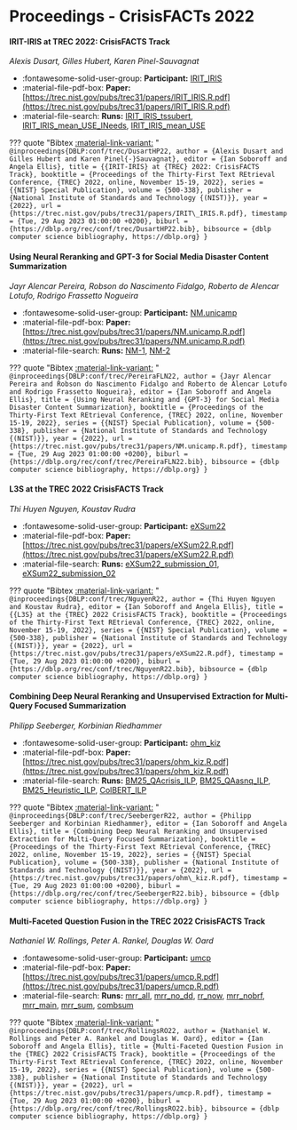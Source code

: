 # Proceedings - CrisisFACTs 2022 

#### IRIT-IRIS at TREC 2022: CrisisFACTS Track

_Alexis Dusart, Gilles Hubert, Karen Pinel-Sauvagnat_

- :fontawesome-solid-user-group: **Participant:** [IRIT_IRIS](./participants.md#irit_iris)
- :material-file-pdf-box: **Paper:** [https://trec.nist.gov/pubs/trec31/papers/IRIT_IRIS.R.pdf](https://trec.nist.gov/pubs/trec31/papers/IRIT_IRIS.R.pdf)
- :material-file-search: **Runs:** [IRIT_IRIS_tssubert](./runs.md#irit_iris_tssubert), [IRIT_IRIS_mean_USE_INeeds](./runs.md#irit_iris_mean_use_ineeds), [IRIT_IRIS_mean_USE](./runs.md#irit_iris_mean_use)

??? quote "Bibtex [:material-link-variant:](https://dblp.org/rec/conf/trec/DusartHP22.bib) "
	```
	@inproceedings{DBLP:conf/trec/DusartHP22,
		author = {Alexis Dusart and Gilles Hubert and Karen Pinel{-}Sauvagnat},
		editor = {Ian Soboroff and Angela Ellis},
		title = {{IRIT-IRIS} at {TREC} 2022: CrisisFACTS Track},
		booktitle = {Proceedings of the Thirty-First Text REtrieval Conference, {TREC} 2022, online, November 15-19, 2022},
		series = {{NIST} Special Publication},
		volume = {500-338},
		publisher = {National Institute of Standards and Technology {(NIST)}},
		year = {2022},
		url = {https://trec.nist.gov/pubs/trec31/papers/IRIT\_IRIS.R.pdf},
		timestamp = {Tue, 29 Aug 2023 01:00:00 +0200},
		biburl = {https://dblp.org/rec/conf/trec/DusartHP22.bib},
		bibsource = {dblp computer science bibliography, https://dblp.org}
	}
	```

#### Using Neural Reranking and GPT-3 for Social Media Disaster Content  Summarization

_Jayr Alencar Pereira, Robson do Nascimento Fidalgo, Roberto de Alencar Lotufo, Rodrigo Frassetto Nogueira_

- :fontawesome-solid-user-group: **Participant:** [NM.unicamp](./participants.md#nm.unicamp)
- :material-file-pdf-box: **Paper:** [https://trec.nist.gov/pubs/trec31/papers/NM.unicamp.R.pdf](https://trec.nist.gov/pubs/trec31/papers/NM.unicamp.R.pdf)
- :material-file-search: **Runs:** [NM-1](./runs.md#nm-1), [NM-2](./runs.md#nm-2)

??? quote "Bibtex [:material-link-variant:](https://dblp.org/rec/conf/trec/PereiraFLN22.bib) "
	```
	@inproceedings{DBLP:conf/trec/PereiraFLN22,
		author = {Jayr Alencar Pereira and Robson do Nascimento Fidalgo and Roberto de Alencar Lotufo and Rodrigo Frassetto Nogueira},
		editor = {Ian Soboroff and Angela Ellis},
		title = {Using Neural Reranking and {GPT-3} for Social Media Disaster Content Summarization},
		booktitle = {Proceedings of the Thirty-First Text REtrieval Conference, {TREC} 2022, online, November 15-19, 2022},
		series = {{NIST} Special Publication},
		volume = {500-338},
		publisher = {National Institute of Standards and Technology {(NIST)}},
		year = {2022},
		url = {https://trec.nist.gov/pubs/trec31/papers/NM.unicamp.R.pdf},
		timestamp = {Tue, 29 Aug 2023 01:00:00 +0200},
		biburl = {https://dblp.org/rec/conf/trec/PereiraFLN22.bib},
		bibsource = {dblp computer science bibliography, https://dblp.org}
	}
	```

#### L3S at the TREC 2022 CrisisFACTS Track

_Thi Huyen Nguyen, Koustav Rudra_

- :fontawesome-solid-user-group: **Participant:** [eXSum22](./participants.md#exsum22)
- :material-file-pdf-box: **Paper:** [https://trec.nist.gov/pubs/trec31/papers/eXSum22.R.pdf](https://trec.nist.gov/pubs/trec31/papers/eXSum22.R.pdf)
- :material-file-search: **Runs:** [eXSum22_submission_01](./runs.md#exsum22_submission_01), [eXSum22_submission_02](./runs.md#exsum22_submission_02)

??? quote "Bibtex [:material-link-variant:](https://dblp.org/rec/conf/trec/NguyenR22.bib) "
	```
	@inproceedings{DBLP:conf/trec/NguyenR22,
		author = {Thi Huyen Nguyen and Koustav Rudra},
		editor = {Ian Soboroff and Angela Ellis},
		title = {{L3S} at the {TREC} 2022 CrisisFACTS Track},
		booktitle = {Proceedings of the Thirty-First Text REtrieval Conference, {TREC} 2022, online, November 15-19, 2022},
		series = {{NIST} Special Publication},
		volume = {500-338},
		publisher = {National Institute of Standards and Technology {(NIST)}},
		year = {2022},
		url = {https://trec.nist.gov/pubs/trec31/papers/eXSum22.R.pdf},
		timestamp = {Tue, 29 Aug 2023 01:00:00 +0200},
		biburl = {https://dblp.org/rec/conf/trec/NguyenR22.bib},
		bibsource = {dblp computer science bibliography, https://dblp.org}
	}
	```

#### Combining Deep Neural Reranking and Unsupervised Extraction for Multi-Query  Focused Summarization

_Philipp Seeberger, Korbinian Riedhammer_

- :fontawesome-solid-user-group: **Participant:** [ohm_kiz](./participants.md#ohm_kiz)
- :material-file-pdf-box: **Paper:** [https://trec.nist.gov/pubs/trec31/papers/ohm_kiz.R.pdf](https://trec.nist.gov/pubs/trec31/papers/ohm_kiz.R.pdf)
- :material-file-search: **Runs:** [BM25_QAcrisis_ILP](./runs.md#bm25_qacrisis_ilp), [BM25_QAasnq_ILP](./runs.md#bm25_qaasnq_ilp), [BM25_Heuristic_ILP](./runs.md#bm25_heuristic_ilp), [ColBERT_ILP](./runs.md#colbert_ilp)

??? quote "Bibtex [:material-link-variant:](https://dblp.org/rec/conf/trec/SeebergerR22.bib) "
	```
	@inproceedings{DBLP:conf/trec/SeebergerR22,
		author = {Philipp Seeberger and Korbinian Riedhammer},
		editor = {Ian Soboroff and Angela Ellis},
		title = {Combining Deep Neural Reranking and Unsupervised Extraction for Multi-Query Focused Summarization},
		booktitle = {Proceedings of the Thirty-First Text REtrieval Conference, {TREC} 2022, online, November 15-19, 2022},
		series = {{NIST} Special Publication},
		volume = {500-338},
		publisher = {National Institute of Standards and Technology {(NIST)}},
		year = {2022},
		url = {https://trec.nist.gov/pubs/trec31/papers/ohm\_kiz.R.pdf},
		timestamp = {Tue, 29 Aug 2023 01:00:00 +0200},
		biburl = {https://dblp.org/rec/conf/trec/SeebergerR22.bib},
		bibsource = {dblp computer science bibliography, https://dblp.org}
	}
	```

#### Multi-Faceted Question Fusion in the TREC 2022 CrisisFACTS Track

_Nathaniel W. Rollings, Peter A. Rankel, Douglas W. Oard_

- :fontawesome-solid-user-group: **Participant:** [umcp](./participants.md#umcp)
- :material-file-pdf-box: **Paper:** [https://trec.nist.gov/pubs/trec31/papers/umcp.R.pdf](https://trec.nist.gov/pubs/trec31/papers/umcp.R.pdf)
- :material-file-search: **Runs:** [mrr_all](./runs.md#mrr_all), [mrr_no_dd](./runs.md#mrr_no_dd), [rr_now](./runs.md#rr_now), [mrr_nobrf](./runs.md#mrr_nobrf), [mrr_main](./runs.md#mrr_main), [mrr_sum](./runs.md#mrr_sum), [combsum](./runs.md#combsum)

??? quote "Bibtex [:material-link-variant:](https://dblp.org/rec/conf/trec/RollingsRO22.bib) "
	```
	@inproceedings{DBLP:conf/trec/RollingsRO22,
		author = {Nathaniel W. Rollings and Peter A. Rankel and Douglas W. Oard},
		editor = {Ian Soboroff and Angela Ellis},
		title = {Multi-Faceted Question Fusion in the {TREC} 2022 CrisisFACTS Track},
		booktitle = {Proceedings of the Thirty-First Text REtrieval Conference, {TREC} 2022, online, November 15-19, 2022},
		series = {{NIST} Special Publication},
		volume = {500-338},
		publisher = {National Institute of Standards and Technology {(NIST)}},
		year = {2022},
		url = {https://trec.nist.gov/pubs/trec31/papers/umcp.R.pdf},
		timestamp = {Tue, 29 Aug 2023 01:00:00 +0200},
		biburl = {https://dblp.org/rec/conf/trec/RollingsRO22.bib},
		bibsource = {dblp computer science bibliography, https://dblp.org}
	}
	```

